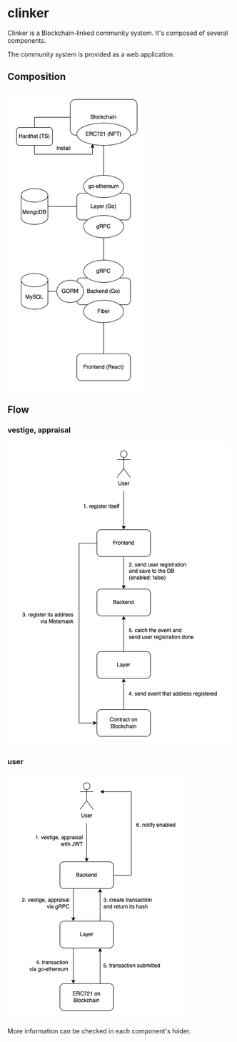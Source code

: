 # clinker

Clinker is a Blockchain-linked community system. It's composed of several components.

The community system is provided as a web application.

## Composition

![clinker](./images/clinker.png)

## Flow

### vestige, appraisal

![user-registration](./images/user-flow.drawio.png)

### user

![vestige-appraisal-flow](./images/vestige-appraisal-flow.png)

More information can be checked in each component's folder.
